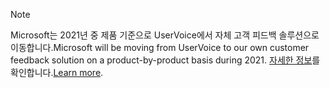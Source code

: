 > [!NOTE]
> <span data-ttu-id="772d6-101">Microsoft는 2021년 중 제품 기준으로 UserVoice에서 자체 고객 피드백 솔루션으로 이동합니다.</span><span class="sxs-lookup"><span data-stu-id="772d6-101">Microsoft will be moving from UserVoice to our own customer feedback solution on a product-by-product basis during 2021.</span></span> <span data-ttu-id="772d6-102">[자세한 정보](https://support.microsoft.com/topic/-pages-430e1a78-e016-472a-a10f-dc2a3df3450a)를 확인합니다.</span><span class="sxs-lookup"><span data-stu-id="772d6-102">[Learn more](https://support.microsoft.com/topic/-pages-430e1a78-e016-472a-a10f-dc2a3df3450a).</span></span>